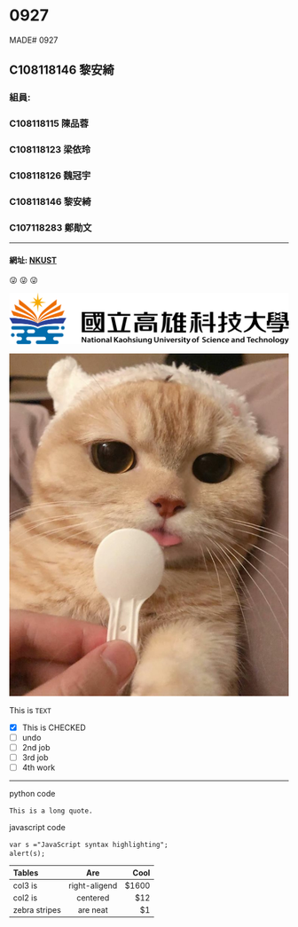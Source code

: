 # 0927
MADE# 0927

## C108118146 黎安綺

### 組員:  
###        C108118115 陳品蓉
###        C108118123 梁依玲
###        C108118126 魏冠宇
###        C108118146 黎安綺
###        C107118283 鄭勛文
------
#### 網址: [NKUST](https://www.nkust.edu.tw/"Title")
:stuck_out_tongue_winking_eye: :stuck_out_tongue_winking_eye: :stuck_out_tongue_winking_eye:

![NKUST](182513897.png "第一科大")

![貓](https://github.com/Angel67894/0927/blob/main/Screenshot_2021-08-25-23-15-45-49.jpg)

This is `TEXT`



- [x] This is CHECKED  
- [ ] undo  
- [ ] 2nd job    
- [ ] 3rd job  
- [ ] 4th work  
----------

python code
```
This is a long quote.
```

javascript code
```
var s ="JavaScript syntax highlighting";
alert(s);

```

| Tables        |      Are      | Cool   |
| :-------------| :-----------: | -----: |
| col3 is       | right-aligend | $1600  |
| col2 is       | centered      | $12    |
| zebra stripes | are neat      | $1     |
